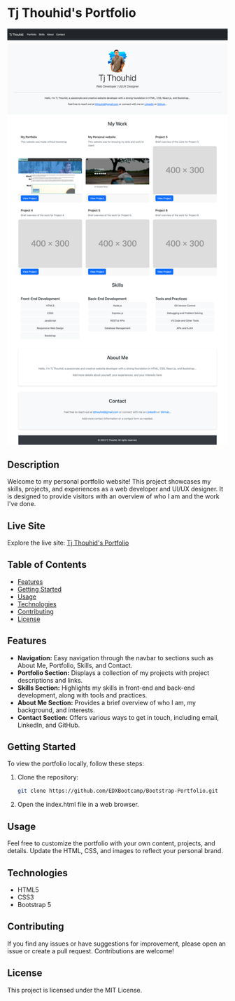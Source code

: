 # Tj Thouhid's Portfolio

![Tj Thouhid Portfolio](images/screenshot.png)

## Description

Welcome to my personal portfolio website! This project showcases my skills, projects, and experiences as a web developer and UI/UX designer. It is designed to provide visitors with an overview of who I am and the work I've done.

## Live Site

Explore the live site: [Tj Thouhid's Portfolio](https://edxbootcamp.github.io/Bootstrap-Portfolio/)

## Table of Contents

- [Features](#features)
- [Getting Started](#getting-started)
- [Usage](#usage)
- [Technologies](#technologies)
- [Contributing](#contributing)
- [License](#license)

## Features

- **Navigation:** Easy navigation through the navbar to sections such as About Me, Portfolio, Skills, and Contact.
- **Portfolio Section:** Displays a collection of my projects with project descriptions and links.
- **Skills Section:** Highlights my skills in front-end and back-end development, along with tools and practices.
- **About Me Section:** Provides a brief overview of who I am, my background, and interests.
- **Contact Section:** Offers various ways to get in touch, including email, LinkedIn, and GitHub.

## Getting Started

To view the portfolio locally, follow these steps:

1. Clone the repository:

   ```bash
   git clone https://github.com/EDXBootcamp/Bootstrap-Portfolio.git
   ```

2. Open the index.html file in a web browser.

## Usage

Feel free to customize the portfolio with your own content, projects, and details. Update the HTML, CSS, and images to reflect your personal brand.

## Technologies

- HTML5
- CSS3
- Bootstrap 5

## Contributing

If you find any issues or have suggestions for improvement, please open an issue or create a pull request. Contributions are welcome!

## License

This project is licensed under the MIT License.

